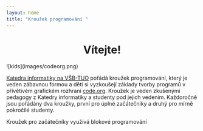 ```yaml
---
layout: home
title: "Kroužek programování "
---
```

<h1 style="text-align: center;"> Vítejte! </h1>
![kids](images/codeorg.png)

[Katedra informatiky na VŠB-TUO](https://katedrainformatiky.cz/) pořádá kroužek programování, který je veden zábavnou formou a děti si vyzkoušejí základy tvorby programů v přívětivém grafickém rozhraní [code.org](http://code.org/). Kroužek je veden zkušenými pedagogy z Katedry informatiky a studenty pod jejich vedením. Každoročně jsou pořádány dva kroužky, první pro úplné začátečníky a druhý pro mírně pokročilé studenty.

Kroužek pro začátečníky využívá blokové programování